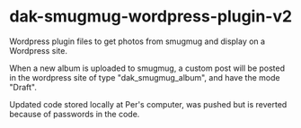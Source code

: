 dak-smugmug-wordpress-plugin-v2
===============================

Wordpress plugin files to get photos from smugmug and display on a Wordpress site.

When a new album is uploaded to smugmug, a custom post will be posted in the wordpress site of type
 "dak_smugmug_album", and have the mode "Draft".


Updated code stored locally at Per's computer, was pushed but is reverted because of passwords in the code.
